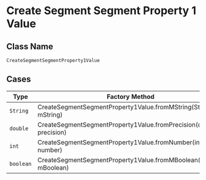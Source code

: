 
# Create Segment Segment Property 1 Value

## Class Name

`CreateSegmentSegmentProperty1Value`

## Cases

| Type | Factory Method |
|  --- | --- |
| `String` | CreateSegmentSegmentProperty1Value.fromMString(String mString) |
| `double` | CreateSegmentSegmentProperty1Value.fromPrecision(double precision) |
| `int` | CreateSegmentSegmentProperty1Value.fromNumber(int number) |
| `boolean` | CreateSegmentSegmentProperty1Value.fromMBoolean(boolean mBoolean) |

